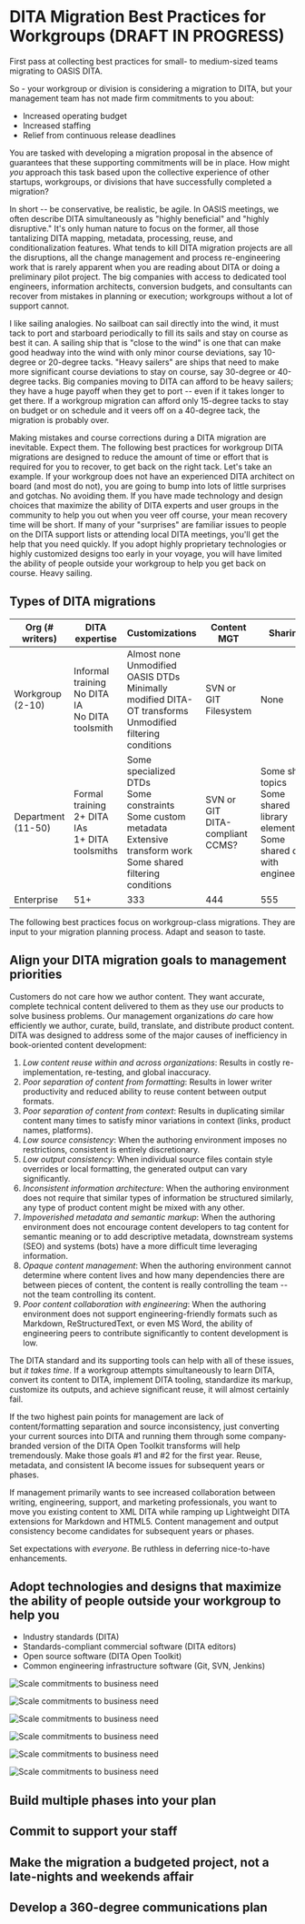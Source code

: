 # DITA Migration Best Practices for Workgroups (DRAFT IN PROGRESS)
First pass at collecting best practices for small- to medium-sized teams migrating to OASIS DITA.

So - your workgroup or division is considering a migration to DITA, but your management team has not made firm commitments to you about:

* Increased operating budget
* Increased staffing
* Relief from continuous release deadlines

You are tasked with developing a migration proposal in the absence of guarantees that these supporting commitments will be in place. How might *you* approach this task based upon the collective experience of other startups, workgroups, or divisions that have successfully completed a migration?

In short -- be conservative, be realistic, be agile. In OASIS meetings, we often describe DITA simultaneously as "highly beneficial" and "highly disruptive." It's only human nature to focus on the former, all those tantalizing DITA mapping, metadata, processing, reuse, and conditionalization features. What tends to kill DITA migration projects are all the disruptions, all the change management and process re-engineering work that is rarely apparent when you are reading about DITA or doing a preliminary pilot project. The big companies with access to dedicated tool engineers, information architects, conversion budgets, and consultants can recover from mistakes in planning or execution; workgroups without a lot of support cannot.

I like sailing analogies. No sailboat can sail directly into the wind, it must tack to port and starboard periodically to fill its sails and stay on course as best it can. A sailing ship that is "close to the wind" is one that can make good headway into the wind with only minor course deviations, say 10-degree or 20-degree tacks. "Heavy sailers" are ships that need to make more significant course deviations to stay on course, say 30-degree or 40-degree tacks. Big companies moving to DITA can afford to be heavy sailers; they have a huge payoff when they get to port -- even if it takes longer to get there. If a workgroup migration can afford only 15-degree tacks to stay on budget or on schedule and it veers off on a 40-degree tack, the migration is probably over. 

Making mistakes and course corrections during a DITA migration are inevitable. Expect them. The following best practices for workgroup DITA migrations are designed to reduce the amount of time or effort that is required for you to recover, to get back on the right tack. Let's take an example. If your workgroup does not have an experienced DITA architect on board (and most do not), you are going to bump into lots of little surprises and gotchas. No avoiding them. If you have made technology and design choices that maximize the ability of DITA experts and user groups in the community to help you out when you veer off course, your mean recovery time will be short. If many of your "surprises" are familiar issues to people on the DITA support lists or attending local DITA meetings, you'll get the help that you need quickly. If you adopt highly proprietary technologies or highly customized designs too early in your voyage, you will have limited the ability of people outside your workgroup to help you get back on course. Heavy sailing. 

## Types of DITA migrations

| Org (# writers) | DITA expertise | Customizations | Content MGT | Sharing |
| ------------ | ------- | -------------------- | ---- | ---------- |
|Workgroup<br />(2-10) |Informal training<br />No DITA IA<br />No DITA toolsmith |Almost none<br />Unmodified OASIS DTDs<br />Minimally modified DITA-OT transforms<br />Unmodified filtering conditions|SVN or GIT<br />Filesystem |None| 
|Department<br />(11-50) |Formal training<br />2+ DITA IAs<br />1+ DITA toolsmiths |Some specialized DTDs<br />Some constraints<br />Some custom metadata<br />Extensive transform work<br />Some shared filtering conditions |SVN or GIT<br />DITA-compliant CCMS?|Some share topics<br />Some shared library elements<br />Some shared data with engineering | 
|Enterprise |51+ |333 |444 |555 |


The following best practices focus on workgroup-class migrations. They are input to your migration planning process. Adapt and season to taste. 

## Align your DITA migration goals to management priorities

Customers do not care how we author content. They want accurate, complete technical content delivered to them as they use our products to solve business problems. Our management organizations *do* care how efficiently we author, curate, build, translate, and distribute product content. DITA was designed to address some of the major causes of inefficiency in book-oriented content development:

1. *Low content reuse within and across organizations*: Results in costly re-implementation, re-testing, and global inaccuracy. 
1. *Poor separation of content from formatting*: Results in lower writer productivity and reduced ability to reuse content between output formats.
1. *Poor separation of content from context*: Results in duplicating similar content many times to satisfy minor variations in context (links, product names, platforms). 
1. *Low source consistency*: When the authoring environment imposes no restrictions, consistent is entirely discretionary.
1. *Low output consistency*: When individual source files contain style overrides or local formatting, the generated output can vary significantly.
1. *Inconsistent information architecture*: When the authoring environment does not require that similar types of information be structured similarly, any type of product content might be mixed with any other. 
1. *Impoverished metadata and semantic markup*: When the authoring environment does not encourage content developers to tag content for semantic meaning or to add descriptive metadata, downstream systems (SEO) and systems (bots) have a more difficult time leveraging information. 
1. *Opaque content management*: When the authoring environment cannot determine where content lives and how many dependencies there are between pieces of content, the content is really controlling the team -- not the team controlling its content. 
1. *Poor content collaboration with engineering*: When the authoring environment does not support engineering-friendly formats such as Markdown, ReStructuredText, or even MS Word, the ability of engineering peers to contribute significantly to content development is low. 

The DITA standard and its supporting tools can help with all of these issues, but *it takes time*. If a workgroup attempts simultaneously to learn DITA, convert its content to DITA, implement DITA tooling, standardize its markup, customize its outputs, and achieve significant reuse, it will almost certainly fail. 

If the two highest pain points for management are lack of content/formatting separation and source inconsistency, just converting your current sources into DITA and running them through some company-branded version of the DITA Open Toolkit transforms will help tremendously. Make those goals #1 and #2 for the first year. Reuse, metadata, and consistent IA become issues for subsequent years or phases. 

If management primarily wants to see increased collaboration between writing, engineering, support, and marketing professionals, you want to move you existing content to XML DITA while ramping up Lightweight DITA extensions for Markdown and HTML5. Content management and output consistency become candidates for subsequent years or phases. 

Set expectations with *everyone*. Be ruthless in deferring nice-to-have enhancements. 

## Adopt technologies and designs that maximize the ability of people outside your workgroup to help you

* Industry standards (DITA)
* Standards-compliant commercial software (DITA editors) 
* Open source software (DITA Open Toolkit)
* Common engineering infrastructure software (Git, SVN, Jenkins)

![Scale commitments to business need](./images/scale_01.png)

![Scale commitments to business need](./images/scale_02.png)

![Scale commitments to business need](./images/scale_03.png)

![Scale commitments to business need](./images/scale_04.png)

![Scale commitments to business need](./images/scale_05.png)

![Scale commitments to business need](./images/scale_06.png)


## Build multiple phases into your plan



## Commit to support your staff

## Make the migration a budgeted project, not a late-nights and weekends affair

## Develop a 360-degree communications plan



